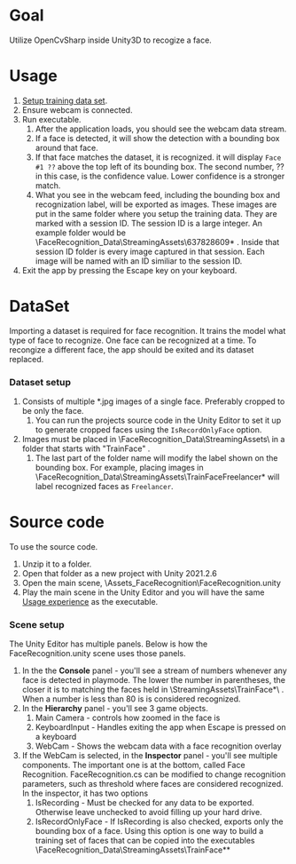 # Goal

Utilize OpenCvSharp inside Unity3D to recogize a face.

# Usage

1. [Setup training data set](#dataset-setup).
2. Ensure webcam is connected.
3. Run executable.
    1. After the application loads, you should see the webcam data stream.
    2. If a face is detected, it will show the detection with a bounding box around that face.
    3. If that face matches the dataset, it is recognized. it will display `Face #1 ??` above the top left of its bounding box. The second number, ?? in this case, is the confidence value. Lower confidence is a stronger match.
    4. What you see in the webcam feed, including the bounding box and recognization label, will be exported as images. These images are put in the same folder where you setup the training data. They are marked with a session ID. The session ID is a large integer. An example folder would be \FaceRecognition_Data\StreamingAssets\637828609* . Inside that session ID folder is every image captured in that session. Each image will be named with an ID similiar to the session ID.
4. Exit the app by pressing the Escape key on your keyboard.

# DataSet

Importing a dataset is required for face recognition. It trains the model what type of face to recognize. One face can be recognized at a time. To recongize a different face, the app should be exited and its dataset replaced.

### Dataset setup

1. Consists of multiple *.jpg images of a single face. Preferably cropped to be only the face.
    1. You can run the projects source code in the Unity Editor to set it up to generate cropped faces using the `IsRecordOnlyFace` option.
2. Images must be placed in \FaceRecognition_Data\StreamingAssets\ in a folder that starts with "TrainFace" .
    1. The last part of the folder name will modify the label shown on the bounding box. For example, placing images in \FaceRecognition_Data\StreamingAssets\TrainFaceFreelancer\* will label recognized faces as `Freelancer`.

# Source code

To use the source code.
1. Unzip it to a folder.
2. Open that folder as a new project with Unity 2021.2.6
3. Open the main scene, \Assets\_FaceRecognition\FaceRecognition.unity
4. Play the main scene in the Unity Editor and you will have the same [Usage experience](#usage) as the executable.

### Scene setup

The Unity Editor has multiple panels. Below is how the FaceRecognition.unity scene uses those panels.

1. In the the __Console__ panel - you'll see a stream of numbers whenever any face is detected in playmode. The lower the number in parentheses, the closer it is to matching the faces held in \StreamingAssets\TrainFace*\ . When a number is less than 80 is is considered recognized.
2. In the __Hierarchy__ panel - you'll see 3 game objects.
    1. Main Camera - controls how zoomed in the face is
    2. KeyboardInput - Handles exiting the app when Escape is pressed on a keyboard
    3. WebCam - Shows the webcam data with a face recognition overlay
3. If the WebCam is selected, in the __Inspector__ panel - you'll see multiple components. The important one is at the bottom, called Face Recognition. FaceRecognition.cs can be modified to change recognition parameters, such as threshold where faces are considered recognized. In the inspector, it has two options
    1. IsRecording - Must be checked for any data to be exported. Otherwise leave unchecked to avoid filling up your hard drive.
    2. IsRecordOnlyFace - If IsRecording is also checked, exports only the bounding box of a face. Using this option is one way to build a training set of faces that can be copied into the executables \FaceRecognition_Data\StreamingAssets\TrainFace*\*
